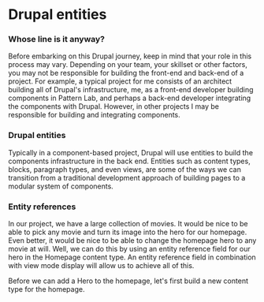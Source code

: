# Drupal entities

### Whose line is it anyway?

Before embarking on this Drupal journey, keep in mind that your role in this process may vary.  Depending on your team, your skillset or other factors, you may not be responsible for building the front-end and back-end of a project.  For example, a typical project for me consists of an architect building all of Drupal's infrastructure, me, as a front-end developer building components in Pattern Lab, and perhaps a back-end developer integrating the components with Drupal.  However, in other projects I may be responsible for building and integrating components.

### Drupal entities

Typically in a component-based project, Drupal will use entities to build the components infrastructure in the back end.  Entities such as content types, blocks, paragraph types, and even views, are some of the ways we can transition from a traditional development approach of building pages to a modular system of components.

### Entity references

In our project, we have a large collection of movies.  It would be nice to be able to pick any movie and turn its image into the hero for our homepage.  Even better, it would be nice to be able to change the homepage hero to any movie at will.  Well, we can do this by using an entity reference field for our hero in the Homepage content type.  An entity reference field in combination with view mode display will allow us to achieve all of this.

Before we can add a Hero to the homepage, let's first build a new content type for the homepage.
